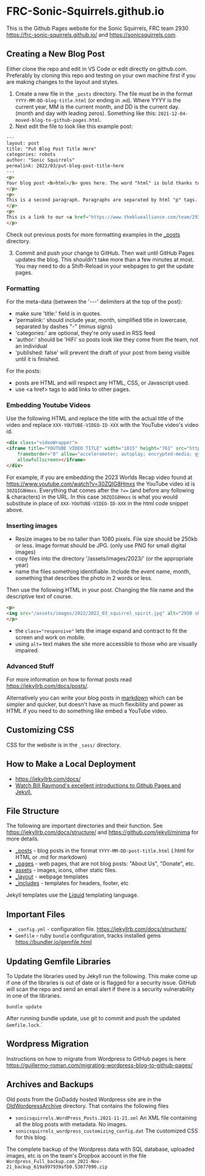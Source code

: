 # FRC-Sonic-Squirrels.github.io

This is the Github Pages website for the Sonic Squirrels, FRC team 2930 <https://frc-sonic-squirrels.github.io/> and <https://sonicsquirrels.com>.

## Creating a New Blog Post

Either clone the repo and edit in VS Code or edit directly on github.com. Preferably by cloning this repo and testing on your own machine first if you are making changes to the layout and styles.

1. Create a new file in the `_posts` directory. The file must be in the format `YYYY-MM-DD-blog-title.html`  (or ending in .`md`). Where YYYY is the current year, MM is the current month, and DD is the current day. (month and day with leading zeros). Something like this: `2021-12-04-moved-blog-to-github-pages.html`.
2. Next edit the file to look like this example post:

```html
---
layout: post
title: "Put Blog Post Title Here"
categories: robots
author: "Sonic Squirrels"
permalink: 2022/03/put-blog-post-title-here
---
<p>
Your blog post <b>html</b> goes here. The word "html" is bold thanks to the HTML "b" tag.
</p>
<p>
This is a second paragraph. Paragraphs are separated by html "p" tags.
</p>
<p>
This is a link to our <a href="https://www.thebluealliance.com/team/2930/">2930 Blue Alliance Page.</a>    
</p>
```

Check out previous posts for more formatting examples in the [_posts](/_posts/) directory.

3. Commit and push your change to GitHub. Then wait until GitHub Pages updates the blog. This shouldn't take more than a few minutes at most. You may need to do a Shift-Reload in your webpages to get the update pages.

### Formatting

For the meta-data (between the '---' delimiters at the top of the post):
* make sure 'title:' field is in quotes.
* 'permalink:' should include year, month, simplified title in lowercase, separated by dashes "-" (minus signs)
* 'categories:' are optional, they're only used in RSS feed
* 'author:' should be 'HiFi' so posts look like they come from the team, not an individual
* 'published: false' will prevent the draft of your post from being visible until it is finished.

For the posts:
* posts are HTML and will respect any HTML, CSS, or Javascript used.
* use \<a href\> tags to add links to other pages. 

### Embedding Youtube Videos

Use the following HTML and replace the title with the actual title of the video and replace `XXX-YOUTUBE-VIDEO-ID-XXX` with the YouTube video's video id. 
 
```html
<div class="videoWrapper">
<iframe title="YOUTUBE VIDEO TITLE" width="1015" height="761" src="https://www.youtube.com/embed/XXX-YOUTUBE-VIDEO-ID-XXX?feature=oembed"
    frameborder="0" allow="accelerometer; autoplay; encrypted-media; gyroscope; picture-in-picture"
    allowfullscreen></iframe>
</div>
```

For example, if you are embedding the 2023 Worlds Recap video found at <https://www.youtube.com/watch?v=30ZQIG8Hmxs> the YouTube video id is `30ZQIG8Hmxs`. Everything that comes after the `?v=` (and before any following & characters) in the URL. In this case `30ZQIG8Hmxs` is what you would substitute in place of `XXX-YOUTUBE-VIDEO-ID-XXX` in the html code snippet above.

### Inserting images

* Resize images to be no taller than 1080 pixels. File size should be 250kb or less. Image format should be JPG. (only use PNG for small digital images)
* copy files into the directory '/assets/images/2023/' (or the appropriate year)
* name the files something identifiable. Include the event name, month, something that describes the photo in 2 words or less.

Then use the following HTML in your post. Changing the file name and the descriptive text of course.

```html
<p>
<img src="/assets/images/2022/2022_03_squirrel_spirit.jpg" alt="2930 showing team spirit in the stands" class="responsive">
</p>
```

* the `class="responsive"` lets the image expand and contract to fit the screen and work on mobile.
* using `alt=` text makes the site more accessible to those who are visually impaired.

### Advanced Stuff

For more information on how to format posts read <https://jekyllrb.com/docs/posts/>.

Alternatively you can write your blog posts in [markdown](https://www.markdownguide.org/getting-started/) which can be simpler and quicker, but doesn't have as much flexibility and power as HTML if you need to do something like embed a YouTube video.

## Customizing CSS

CSS for the website is in the `_sass/` directory.
## How to Make a Local Deployment

* <https://jekyllrb.com/docs/>
* [Watch Bill Raymond's excellent introductions to Github Pages and Jekyll.](https://www.youtube.com/playlist?list=PLWzwUIYZpnJuT0sH4BN56P5oWTdHJiTNq)

## File Structure

The following are important directories and their function. See <https://jekyllrb.com/docs/structure/> and <https://github.com/jekyll/minima> for more details.

* [_posts](/_posts/) - blog posts in the format `YYYY-MM-DD-post-title.html`  (.html for HTML or .md for markdown)
* [_pages](/_pages/) - web pages, that are not blog posts: "About Us", "Donate", etc.
* [assets](/assets/) - images, icons, other static files.
* [_layout](/_layout/) - webpage templates
* [_includes](/_includes/) - templates for headers, footer, etc

Jekyll templates use the [Liquid](https://shopify.github.io/liquid/) templating language.

## Important Files

* `_config.yml` - configuration file. <https://jekyllrb.com/docs/structure/>
* `Gemfile` - ruby `bundle` configuration, tracks installed gems <https://bundler.io/gemfile.html>

## Updating Gemfile Libraries

To Update the libraries used by Jekyll run the following. This make come up if one of the libraries is out of date or is flagged for a security issue. GitHub will scan the repo and send an email alert if there is a security vulnerability in one of the libraries.

```
bundle update
```

After running bundle update, use git to commit and push the updated `Gemfile.lock`.`

## Wordpress Migration

Instructions on how to migrate from Wordpress to GitHub pages is here <https://guillermo-roman.com/migrating-wordpress-blog-to-github-pages/>

## Archives and Backups

Old posts from the GoDaddy hosted Wordpress site are in the [OldWordpressArchive](OldWordpressArchive) directory. That contains the following files

* `sonicsquirrels.WordPress_Posts.2021-11-21.xml` An XML file containing all the blog posts with metadata. No images.
* `sonicsquirrels_wordpress_customizing_config.dat` The customized CSS for this blog.

The complete backup of the Wordpress data with SQL database, uploaded images, etc is on the team's Dropbox account in the file `Wordpress_Full_backup.com_2021-Nov-21_backup_619a997939afb0.53077090.zip`
